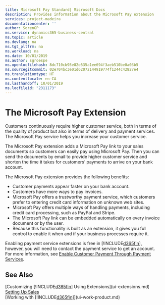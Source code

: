 ```yaml
---
title: Microsoft Pay Standard| Microsoft Docs
description: Provides information about the Microsoft Pay extension
services: project-madeira
documentationcenter: ''
author: SorenGP
ms.service: dynamics365-business-central
ms.topic: article
ms.devlang: na
ms.tgt_pltfrm: na
ms.workload: na
ms.date: 10/01/2019
ms.author: sgroespe
ms.openlocfilehash: 8dc710cb95e82e535a1ee694f3aeb510be0a03b5
ms.sourcegitcommit: 02e704bc3e01d62072144919774f1244c42827e4
ms.translationtype: HT
ms.contentlocale: en-CA
ms.lasthandoff: 10/01/2019
ms.locfileid: "2311173"
---
```

# <a name="the-microsoft-pay-extension"></a>The Microsoft Pay Extension
Customers continuously require higher customer service, both in terms of the quality of product but also in terms of delivery and payment services. The Microsoft Pay service helps you increase your customer service.

The Microsoft Pay extension adds a Microsoft Pay link to your sales documents so customers can easily pay using Microsoft Pay. Then you can send the documents by email to provide higher customer service and shorten the time it takes for customers’ payments to arrive on your bank account.

The Microsoft Pay extension provides the following benefits:
- Customer payments appear faster on your bank account.
- Customers have more ways to pay invoices.
- Microsoft Pay offers a trustworthy payment service, which customers prefer to entering credit card information on unknown web sites.
- Microsoft Pay offers multiple ways of handling payments, including credit card processing, such as PayPal and Stripe.
- The Microsoft Pay link can be embedded automatically on every invoice document or by the user.
- Because this functionality is built as an extension, it gives you full control to enable it when and if your business processes require it.

Enabling payment service extensions is free in [!INCLUDE[d365fin](includes/d365fin_md.md)], however, you will need to contact the payment service to get an account. For more information, see [Enable Customer Payment Through Payment Services](sales-how-enable-payment-service-extensions.md).

## <a name="see-also"></a>See Also
[Customizing [!INCLUDE[d365fin](includes/d365fin_md.md)] Using Extensions](ui-extensions.md)  
[Setting Up Sales](sales-setup-sales.md)  
[Working with [!INCLUDE[d365fin](includes/d365fin_md.md)]](ui-work-product.md)
